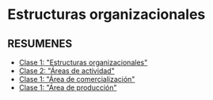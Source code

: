 # Estructuras organizacionales

## RESUMENES

- [Clase 1: "Estructuras organizacionales"](resumenes-clases/clase-1.md)
- [Clase 2: "Áreas de actividad"](resumenes-clases/clase-2.md)
- [Clase 1: "Área de comercialización"](resumenes-clases/clase-3.md)
- [Clase 1: "Área de producción"](resumenes-clases/clase-4.md)